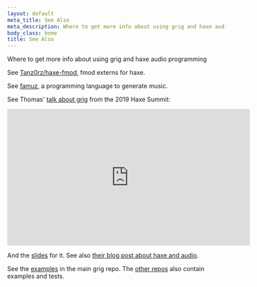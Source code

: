 ```yaml
---
layout: default
meta_title: See Also
meta_description: Where to get more info about using grig and haxe audio programming
body_class: home
title: See Also
---
```


Where to get more info about using grig and haxe audio programming

See [Tanz0rz/haxe-fmod](https://github.com/Tanz0rz/haxe-fmod), fmod externs for haxe.

See [famuz](https://github.com/PongoEngine/famuz), a programming language to generate music.

See Thomas' [talk about grig](https://www.youtube.com/watch?v=IQs2a2KHlpk) from the 2019 Haxe Summit:

<iframe width="560" height="315" src="https://www.youtube.com/embed/IQs2a2KHlpk" frameborder="0" allow="accelerometer; autoplay; encrypted-media; gyroscope; picture-in-picture" allowfullscreen></iframe>

And the [slides](https://webbmaster.com/assets/grig_presentation.pdf) for it. See also [their blog post about haxe and audio](https://webbmaster.com/2019/05/advantages-disadvantages-haxe-audio).

See the [examples](https://gitlab.com/haxe-grig/grig/-/tree/master/examples) in the main grig repo. The [other repos](https://gitlab.com/haxe-grig/) also contain examples and tests.
